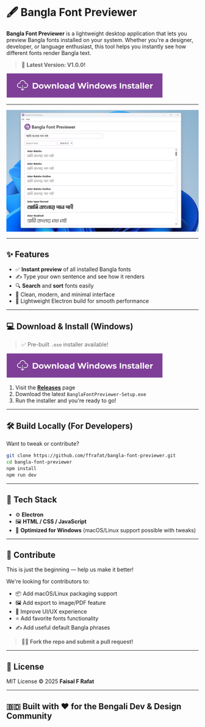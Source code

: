 # 🖋️ Bangla Font Previewer

**Bangla Font Previewer** is a lightweight desktop application that lets you preview Bangla fonts installed on your system. Whether you're a designer, developer, or language enthusiast, this tool helps you instantly see how different fonts render Bangla text.

> 🎉 **Latest Version: V1.0.0!**
> 
[![Download Button](https://github.com/ffrafat/bangla-font-previewer/blob/main/DOCS/Download%20Button.png)](https://github.com/ffrafat/bangla-font-previewer/releases/download/v1.0.0/Bangla.Font.Previewer.Setup.1.0.0.exe)

---
![App Screenshot](https://github.com/ffrafat/bangla-font-previewer/blob/main/DOCS/Bangla%20Font%20Previewer%20Screenshot.png)

---

## ✨ Features

- ✅ **Instant preview** of all installed Bangla fonts  
- ✍️ Type your own sentence and see how it renders  
- 🔍 **Search** and **sort** fonts easily  
- 🎨 Clean, modern, and minimal interface  
- 💾 Lightweight Electron build for smooth performance  

---

## 💻 Download & Install (Windows)

> ✅ Pre-built `.exe` installer available!
> 
[![Download Button](https://github.com/ffrafat/bangla-font-previewer/blob/main/DOCS/Download%20Button.png)](https://github.com/ffrafat/bangla-font-previewer/releases/download/v1.0.0/Bangla.Font.Previewer.Setup.1.0.0.exe)

1. Visit the [**Releases**](https://github.com/ffrafat/bangla-font-previewer/releases) page  
2. Download the latest `BanglaFontPreviewer-Setup.exe`  
3. Run the installer and you're ready to go!  

---

## 🛠️ Build Locally (For Developers)

Want to tweak or contribute?

```bash
git clone https://github.com/ffrafat/bangla-font-previewer.git
cd bangla-font-previewer
npm install
npm run dev
```

---

## 🧩 Tech Stack

- ⚙️ **Electron**
- 🖼 **HTML / CSS / JavaScript**
- 💠 **Optimized for Windows** (macOS/Linux support possible with tweaks)

---

## 🙌 Contribute

This is just the beginning — help us make it better!

We're looking for contributors to:

- 📦 Add macOS/Linux packaging support  
- 🖼 Add export to image/PDF feature  
- 🎨 Improve UI/UX experience  
- ⭐ Add favorite fonts functionality  
- ✍️ Add useful default Bangla phrases  

> 🧑‍💻 **Fork the repo and submit a pull request!**

---

## 📜 License

MIT License © 2025 **Faisal F Rafat**

---

## 🇧🇩 Built with ❤️ for the Bengali Dev & Design Community
